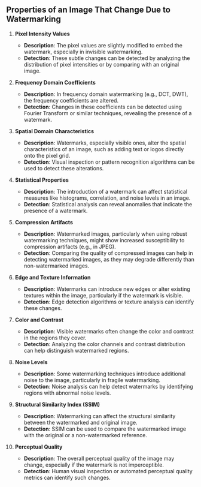 ## Properties of an Image That Change Due to Watermarking

1. **Pixel Intensity Values**

   - **Description**: The pixel values are slightly modified to embed the watermark, especially in invisible watermarking.
   - **Detection**: These subtle changes can be detected by analyzing the distribution of pixel intensities or by comparing with an original image.

2. **Frequency Domain Coefficients**

   - **Description**: In frequency domain watermarking (e.g., DCT, DWT), the frequency coefficients are altered.
   - **Detection**: Changes in these coefficients can be detected using Fourier Transform or similar techniques, revealing the presence of a watermark.

3. **Spatial Domain Characteristics**

   - **Description**: Watermarks, especially visible ones, alter the spatial characteristics of an image, such as adding text or logos directly onto the pixel grid.
   - **Detection**: Visual inspection or pattern recognition algorithms can be used to detect these alterations.

4. **Statistical Properties**

   - **Description**: The introduction of a watermark can affect statistical measures like histograms, correlation, and noise levels in an image.
   - **Detection**: Statistical analysis can reveal anomalies that indicate the presence of a watermark.

5. **Compression Artifacts**

   - **Description**: Watermarked images, particularly when using robust watermarking techniques, might show increased susceptibility to compression artifacts (e.g., in JPEG).
   - **Detection**: Comparing the quality of compressed images can help in detecting watermarked images, as they may degrade differently than non-watermarked images.

6. **Edge and Texture Information**

   - **Description**: Watermarks can introduce new edges or alter existing textures within the image, particularly if the watermark is visible.
   - **Detection**: Edge detection algorithms or texture analysis can identify these changes.

7. **Color and Contrast**

   - **Description**: Visible watermarks often change the color and contrast in the regions they cover.
   - **Detection**: Analyzing the color channels and contrast distribution can help distinguish watermarked regions.

8. **Noise Levels**

   - **Description**: Some watermarking techniques introduce additional noise to the image, particularly in fragile watermarking.
   - **Detection**: Noise analysis can help detect watermarks by identifying regions with abnormal noise levels.

9. **Structural Similarity Index (SSIM)**

   - **Description**: Watermarking can affect the structural similarity between the watermarked and original image.
   - **Detection**: SSIM can be used to compare the watermarked image with the original or a non-watermarked reference.

10. **Perceptual Quality**
    - **Description**: The overall perceptual quality of the image may change, especially if the watermark is not imperceptible.
    - **Detection**: Human visual inspection or automated perceptual quality metrics can identify such changes.
